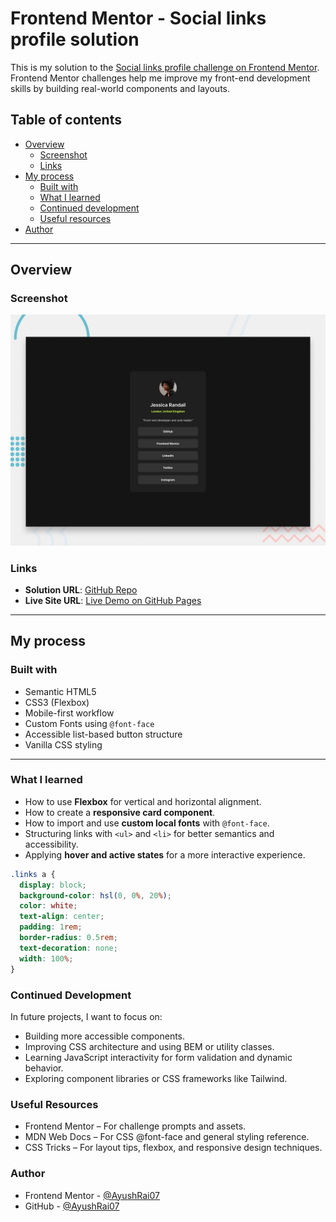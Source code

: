 # Frontend Mentor - Social links profile solution

This is my solution to the [Social links profile challenge on Frontend Mentor](https://www.frontendmentor.io/challenges/social-links-profile-UG32l9m6d).  
Frontend Mentor challenges help me improve my front-end development skills by building real-world components and layouts.

## Table of contents

- [Overview](#overview)
  - [Screenshot](#screenshot)
  - [Links](#links)
- [My process](#my-process)
  - [Built with](#built-with)
  - [What I learned](#what-i-learned)
  - [Continued development](#continued-development)
  - [Useful resources](#useful-resources)
- [Author](#author)

---

## Overview

### Screenshot

![Screenshot of the solution](./preview.jpg)

### Links

- **Solution URL**: [GitHub Repo](https://github.com/AyushRai07/social-links-profile)
- **Live Site URL**: [Live Demo on GitHub Pages](https://ayushrai07.github.io/social-links-profile/)

---

## My process

### Built with

- Semantic HTML5
- CSS3 (Flexbox)
- Mobile-first workflow
- Custom Fonts using `@font-face`
- Accessible list-based button structure
- Vanilla CSS styling

---

### What I learned

- How to use **Flexbox** for vertical and horizontal alignment.
- How to create a **responsive card component**.
- How to import and use **custom local fonts** with `@font-face`.
- Structuring links with `<ul>` and `<li>` for better semantics and accessibility.
- Applying **hover and active states** for a more interactive experience.

```css
.links a {
  display: block;
  background-color: hsl(0, 0%, 20%);
  color: white;
  text-align: center;
  padding: 1rem;
  border-radius: 0.5rem;
  text-decoration: none;
  width: 100%;
}
```
### Continued Development

In future projects, I want to focus on:

- Building more accessible components.
- Improving CSS architecture and using BEM or utility classes.
- Learning JavaScript interactivity for form validation and dynamic behavior.
- Exploring component libraries or CSS frameworks like Tailwind.

### Useful Resources

- Frontend Mentor – For challenge prompts and assets. 
- MDN Web Docs – For CSS @font-face and general styling reference.
- CSS Tricks – For layout tips, flexbox, and responsive design techniques.

### Author

- Frontend Mentor - [@AyushRai07](https://www.frontendmentor.io/profile/AyushRai07)
- GitHub - [@AyushRai07](https://github.com/AyushRai07)